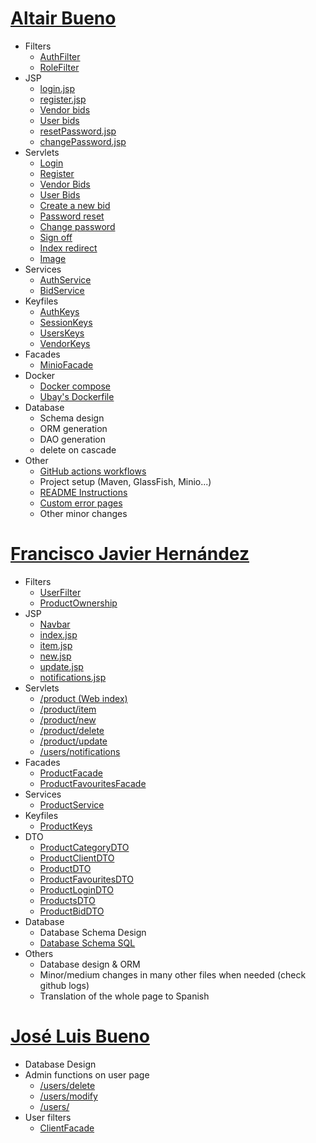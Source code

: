 # [Altair Bueno](https://github.com/Altair-Bueno/ubay/commits/master?author=Altair-Bueno)

- Filters
  - [AuthFilter](src/main/java/uma/taw/ubay/filter/AuthFilter.java)
  - [RoleFilter](src/main/java/uma/taw/ubay/filter/RoleFilter.java)
- JSP
  - [login.jsp](src/main/webapp/auth/login.jsp)
  - [register.jsp](src/main/webapp/auth/register.jsp)
  - [Vendor bids](src/main/webapp/vendor/bids/index.jsp)
  - [User bids](src/main/webapp/users/bids/index.jsp)
  - [resetPassword.jsp](src/main/webapp/auth/resetPassword.jsp)
  - [changePassword.jsp](src/main/webapp/auth/changePassword.jsp)
- Servlets
  - [Login](src/main/java/uma/taw/ubay/servlet/auth/Login.java)
  - [Register](src/main/java/uma/taw/ubay/servlet/auth/Register.java)
  - [Vendor Bids](src/main/java/uma/taw/ubay/servlet/vendor/bids/Index.java)
  - [User Bids](src/main/java/uma/taw/ubay/servlet/users/bids/Index.java)
  - [Create a new bid](src/main/java/uma/taw/ubay/servlet/users/bids/New.java)
  - [Password reset](src/main/java/uma/taw/ubay/servlet/auth/ResetPassword.java)
  - [Change password](src/main/java/uma/taw/ubay/servlet/auth/ChangePassword.java)
  - [Sign off](src/main/java/uma/taw/ubay/servlet/auth/SignOff.java)
  - [Index redirect](src/main/java/uma/taw/ubay/servlet/Index.java)
  - [Image](src/main/java/uma/taw/ubay/servlet/Image.java)
- Services
  - [AuthService](src/main/java/uma/taw/ubay/service/AuthService.java)
  - [BidService](src/main/java/uma/taw/ubay/service/BidService.java)
- Keyfiles
  - [AuthKeys](src/main/java/uma/taw/ubay/AuthKeys.java)
  - [SessionKeys](src/main/java/uma/taw/ubay/SessionKeys.java)
  - [UsersKeys](src/main/java/uma/taw/ubay/UsersKeys.java)
  - [VendorKeys](src/main/java/uma/taw/ubay/VendorKeys.java)
- Facades
  - [MinioFacade](src/main/java/uma/taw/ubay/dao/MinioFacade.java)
- Docker
  - [Docker compose](docker-compose.yml)
  - [Ubay's Dockerfile](Dockerfile)
- Database
  - Schema design
  - ORM generation
  - DAO generation
  - delete on cascade
- Other
  - [GitHub actions workflows](.github/workflows)
  - Project setup (Maven, GlassFish, Minio...)
  - [README Instructions](README.md)
  - [Custom error pages](src/main/webapp/WEB-INF/error)
  - Other minor changes

# [Francisco Javier Hernández](https://github.com/Altair-Bueno/ubay/commits/master?author=fran1215)
- Filters
  - [UserFilter](src/main/java/uma/taw/ubay/filter/UserFilter.java)
  - [ProductOwnership](src/main/java/uma/taw/ubay/filter/ProductOwnership.java)
- JSP
  - [Navbar](src/main/webapp/WEB-INF/components/navbar.jsp)
  - [index.jsp](src/main/webapp/product/index.jsp)
  - [item.jsp](src/main/webapp/product/item.jsp)
  - [new.jsp](src/main/webapp/product/new.jsp)
  - [update.jsp](src/main/webapp/product/update.jsp)
  - [notifications.jsp](src/main/webapp/users/notifications.jsp)
- Servlets
  - [/product (Web index)](src/main/java/uma/taw/ubay/servlet/product/Index.java)
  - [/product/item](src/main/java/uma/taw/ubay/servlet/product/Product.java)
  - [/product/new](src/main/java/uma/taw/ubay/servlet/product/New.java)
  - [/product/delete](src/main/java/uma/taw/ubay/servlet/product/Delete.java)
  - [/product/update](src/main/java/uma/taw/ubay/servlet/product/Update.java)
  - [/users/notifications](src/main/java/uma/taw/ubay/servlet/users/Notifications.java)
- Facades
  - [ProductFacade](src/main/java/uma/taw/ubay/dao/ProductFacade.java)
  - [ProductFavouritesFacade](src/main/java/uma/taw/ubay/dao/ProductFavouritesFacade.java)
- Services
  - [ProductService](src/main/java/uma/taw/ubay/service/products/ProductService.java)
- Keyfiles
  - [ProductKeys](src/main/java/uma/taw/ubay/UsersKeys.java)
- DTO
  - [ProductCategoryDTO](src/main/java/uma/taw/ubay/dto/products/ProductCategoryDTO.java)
  - [ProductClientDTO](src/main/java/uma/taw/ubay/dto/products/ProductClientDTO.java)
  - [ProductDTO](src/main/java/uma/taw/ubay/dto/products/ProductDTO.java)
  - [ProductFavouritesDTO](src/main/java/uma/taw/ubay/dto/products/ProductFavouritesDTO.java)
  - [ProductLoginDTO](src/main/java/uma/taw/ubay/dto/products/ProductLoginDTO.java)
  - [ProductsDTO](src/main/java/uma/taw/ubay/dto/products/ProductsDTO.java)
  - [ProductBidDTO](src/main/java/uma/taw/ubay/dto/products/ProductBidDTO.java)
- Database
  - Database Schema Design
  - [Database Schema SQL](sql/scheme.sql)
- Others
  - Database design & ORM
  - Minor/medium changes in many other files when needed (check github logs)
  - Translation of the whole page to Spanish

# [José Luis Bueno](https://github.com/Altair-Bueno/ubay/commits/master?author=jxtaaa)

- Database Design
- Admin functions on user page
  - [/users/delete](src/main/java/uma/taw/ubay/servlet/users/Delete.java)
  - [/users/modify](src/main/java/uma/taw/ubay/servlet/users/Modify.java)
  - [/users/](src/main/java/uma/taw/ubay/servlet/users/Users.java)
- User filters
  - [ClientFacade](src/main/java/uma/taw/ubay/dao/ClientFacade.java)
